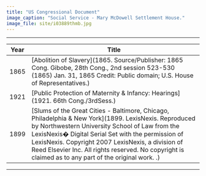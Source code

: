 ```yaml
---
title: "US Congressional Document"
image_caption: "Social Service - Mary McDowell Settlement House."
image_file: site/i03889thmb.jpg
---
```


---
Year | Title
--- | ---
1865 | [Abolition of Slavery](1865. Source/Publisher: 1865 Cong. Gibobe, 28th Cong., 2nd session 523-530 (1865) Jan. 31, 1865 Credit: Public domain; U.S. House of Representatives.)
1921 | [Public Protection of Maternity & Infancy: Hearings](1921. 66th Cong./3rdSess.)
1899 | [Slums of the Great Cities - Baltimore, Chicago, Philadelphia & New York](1899. LexisNexis. Reproduced by Northwestern University School of Law from the LexisNexis� Digital Serial Set with the permission of LexisNexis. Copyright 2007 LexisNexis, a division of Reed Elsevier Inc. All rights reserved. No copyright is claimed as to any part of the original work. .)

---
